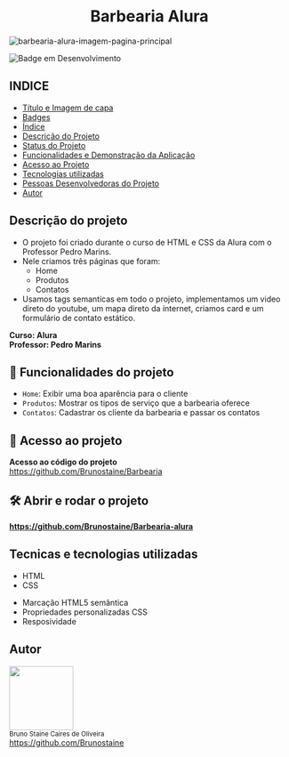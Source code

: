 <h1 align="center"> Barbearia Alura </h1>

![barbearia-alura-imagem-pagina-principal](https://user-images.githubusercontent.com/87622645/157752525-78034826-d880-429e-9c12-614a4bf49945.png)

![Badge em Desenvolvimento](http://img.shields.io/static/v1?label=STATUS&message=FINALIZADO&color=GREEN&style=for-the-badge)


## INDICE

* [Título e Imagem de capa](#Título-e-Imagem-de-capa)
* [Badges](#badges)
* [Índice](#índice)
* [Descrição do Projeto](#descrição-do-projeto)
* [Status do Projeto](#status-do-Projeto)
* [Funcionalidades e Demonstração da Aplicação](#funcionalidades-e-demonstração-da-aplicação)
* [Acesso ao Projeto](#acesso-ao-projeto)
* [Tecnologias utilizadas](#tecnologias-utilizadas)
* [Pessoas Desenvolvedoras do Projeto](#pessoas-desenvolvedoras)
* [Autor](#Autor)


## Descrição do projeto

- O projeto foi criado durante o curso de HTML e CSS da Alura com o Professor Pedro Marins.
- Nele criamos três páginas que foram: 
    * Home
    * Produtos
    * Contatos
- Usamos tags semanticas em todo o projeto, implementamos um video direto do youtube, um mapa direto da internet, criamos card e um formulário de contato estático.


**Curso: Alura**<br>
**Professor: Pedro Marins**


## :hammer: Funcionalidades do projeto

- `Home`: Exibir uma boa aparência para o cliente
- `Produtos`: Mostrar os tipos de serviço que a barbearia oferece
- `Contatos`: Cadastrar os cliente da barbearia e passar os contatos


## 📁 Acesso ao projeto

**Acesso ao código do projeto**<br>
https://github.com/Brunostaine/Barbearia


## 🛠️ Abrir e rodar o projeto

**https://github.com/Brunostaine/Barbearia-alura**

## Tecnicas e tecnologias utilizadas

* HTML
* CSS

- Marcação HTML5 semântica
- Propriedades personalizadas CSS
- Resposividade

## Autor

<img src="https://user-images.githubusercontent.com/87622645/157755137-8d22a951-d323-4c33-814e-c0351ebefafe.png" width=115><br>
<sub>Bruno Staine Caires de Oliveira</sub><br>
https://github.com/Brunostaine  
